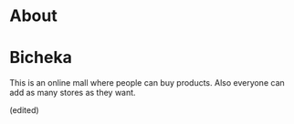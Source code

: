# About

# Bicheka

This is an online mall where people can buy products. Also everyone can add as many stores as they want.

(edited)
